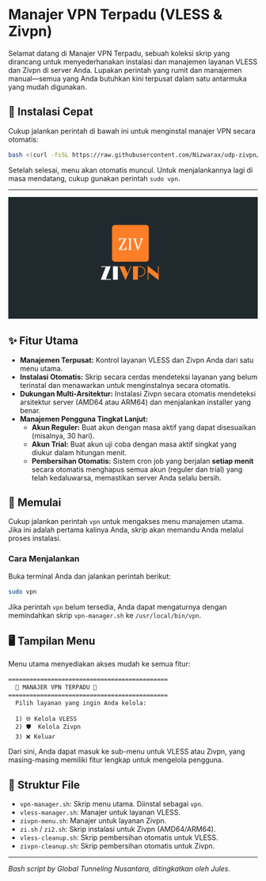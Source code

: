 # Manajer VPN Terpadu (VLESS & Zivpn)

Selamat datang di Manajer VPN Terpadu, sebuah koleksi skrip yang dirancang untuk menyederhanakan instalasi dan manajemen layanan VLESS dan Zivpn di server Anda. Lupakan perintah yang rumit dan manajemen manual—semua yang Anda butuhkan kini terpusat dalam satu antarmuka yang mudah digunakan.

## 🚀 Instalasi Cepat

Cukup jalankan perintah di bawah ini untuk menginstal manajer VPN secara otomatis:

```bash
bash <(curl -fsSL https://raw.githubusercontent.com/Nizwarax/udp-zivpn/main/installer.sh)
```

Setelah selesai, menu akan otomatis muncul. Untuk menjalankannya lagi di masa mendatang, cukup gunakan perintah `sudo vpn`.

---

![](https://github.com/powermx/dl/blob/master/zivpn.png)

## ✨ Fitur Utama

- **Manajemen Terpusat:** Kontrol layanan VLESS dan Zivpn Anda dari satu menu utama.
- **Instalasi Otomatis:** Skrip secara cerdas mendeteksi layanan yang belum terinstal dan menawarkan untuk menginstalnya secara otomatis.
- **Dukungan Multi-Arsitektur:** Instalasi Zivpn secara otomatis mendeteksi arsitektur server (AMD64 atau ARM64) dan menjalankan installer yang benar.
- **Manajemen Pengguna Tingkat Lanjut:**
  - **Akun Reguler:** Buat akun dengan masa aktif yang dapat disesuaikan (misalnya, 30 hari).
  - **Akun Trial:** Buat akun uji coba dengan masa aktif singkat yang diukur dalam hitungan menit.
  - **Pembersihan Otomatis:** Sistem cron job yang berjalan **setiap menit** secara otomatis menghapus semua akun (reguler dan trial) yang telah kedaluwarsa, memastikan server Anda selalu bersih.

## 🚀 Memulai

Cukup jalankan perintah `vpn` untuk mengakses menu manajemen utama. Jika ini adalah pertama kalinya Anda, skrip akan memandu Anda melalui proses instalasi.

### Cara Menjalankan

Buka terminal Anda dan jalankan perintah berikut:

```bash
sudo vpn
```

Jika perintah `vpn` belum tersedia, Anda dapat mengaturnya dengan memindahkan skrip `vpn-manager.sh` ke `/usr/local/bin/vpn`.

## 🖥️ Tampilan Menu

Menu utama menyediakan akses mudah ke semua fitur:

```
=============================================
  🚀 MANAJER VPN TERPADU 🚀
=============================================
  Pilih layanan yang ingin Anda kelola:

  1) 🌐 Kelola VLESS
  2) 🛡️  Kelola Zivpn
  3) ❌ Keluar
```

Dari sini, Anda dapat masuk ke sub-menu untuk VLESS atau Zivpn, yang masing-masing memiliki fitur lengkap untuk mengelola pengguna.

## 📁 Struktur File

- `vpn-manager.sh`: Skrip menu utama. Diinstal sebagai `vpn`.
- `vless-manager.sh`: Manajer untuk layanan VLESS.
- `zivpn-menu.sh`: Manajer untuk layanan Zivpn.
- `zi.sh` / `zi2.sh`: Skrip instalasi untuk Zivpn (AMD64/ARM64).
- `vless-cleanup.sh`: Skrip pembersihan otomatis untuk VLESS.
- `zivpn-cleanup.sh`: Skrip pembersihan otomatis untuk Zivpn.

---
*Bash script by Global Tunneling Nusantara, ditingkatkan oleh Jules.*
